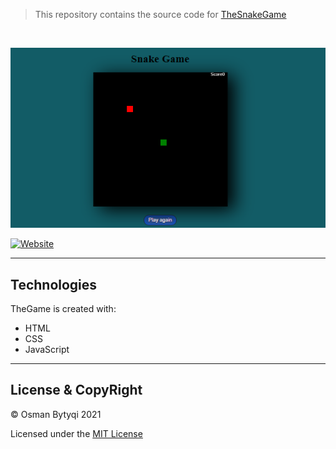 

  
   > This repository contains the source code  for [TheSnakeGame](https://osmanbytyqi.github.io/TheGame/)


  <br/>
  
  
<p align="center">
  <img src="Screenshot_2.png">
</p>

[![Website](https://img.shields.io/website?down_color=red&down_message=down&label=Game&logo=github&style=for-the-badge&up_color=blue&up_message=up&url=https%3A%2F%2Fthegamee.netlify.app%2F)](https://osmanbytyqi.github.io/TheGame/)

---
 ## Technologies 
 TheGame is created with:
 * HTML
 * CSS
 * JavaScript
 
 ---
  ## License & CopyRight
 
 © Osman Bytyqi 2021

 Licensed under the [MIT License](https://github.com/OsmanBytyqi/TheGame/blob/master/LICENSE)

 
